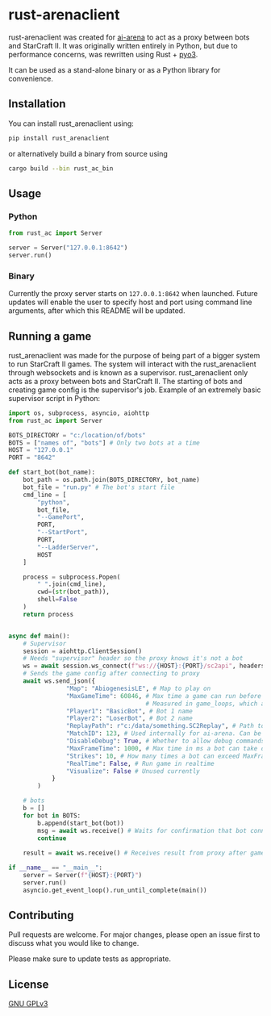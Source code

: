 # rust-arenaclient

rust-arenaclient was created for [ai-arena](https://ai-arena.net/) to act as a proxy between 
bots and StarCraft II. It was originally written entirely in Python, 
but due to performance concerns, was rewritten using Rust + [pyo3](https://github.com/pyo3/pyo3).

It can be used as a stand-alone binary or as a Python library for convenience.

## Installation
You can install rust_arenaclient using:

```bash
pip install rust_arenaclient
```
or alternatively build a binary from source using 
```bash
cargo build --bin rust_ac_bin
```
## Usage

### Python
```python
from rust_ac import Server

server = Server("127.0.0.1:8642")
server.run()
```
### Binary
Currently the proxy server starts on `127.0.0.1:8642` when launched. Future updates will enable the user to specify 
host and port using command line arguments, after which this README will be updated.

## Running a game
rust_arenaclient was made for the purpose of being part of a bigger system
 to run StarCraft II
games. The system will interact with the rust_arenaclient through websockets and is known
 as a supervisor. rust_arenaclient only acts as a proxy between bots and StarCraft II. 
 The starting of bots and creating game config 
is the supervisor's job. Example of an extremely basic supervisor script in Python:
```python
import os, subprocess, asyncio, aiohttp
from rust_ac import Server

BOTS_DIRECTORY = "c:/location/of/bots"
BOTS = ["names of", "bots"] # Only two bots at a time
HOST = "127.0.0.1"
PORT = "8642"

def start_bot(bot_name):
    bot_path = os.path.join(BOTS_DIRECTORY, bot_name)
    bot_file = "run.py" # The bot's start file
    cmd_line = [
        "python",
        bot_file,
        "--GamePort",
        PORT,
        "--StartPort",
        PORT,
        "--LadderServer",
        HOST
    ] 

    process = subprocess.Popen(
        " ".join(cmd_line),
        cwd=(str(bot_path)),
        shell=False
    )
    return process


async def main():
    # Supervisor
    session = aiohttp.ClientSession()
    # Needs "supervisor" header so the proxy knows it's not a bot
    ws = await session.ws_connect(f"ws://{HOST}:{PORT}/sc2api", headers={"supervisor":"True"})
    # Sends the game config after connecting to proxy
    await ws.send_json({
                "Map": "AbiogenesisLE", # Map to play on 
                "MaxGameTime": 60846, # Max time a game can run before result changes to tie. 
                                      # Measured in game_loops, which are game seconds / 22.4
                "Player1": "BasicBot", # Bot 1 name
                "Player2": "LoserBot", # Bot 2 name
                "ReplayPath": r"c:/data/something.SC2Replay", # Path to save replay
                "MatchID": 123, # Used internally for ai-arena. Can be left out
                "DisableDebug": True, # Whether to allow debug commands or filter them out
                "MaxFrameTime": 1000, # Max time in ms a bot can take on one step
                "Strikes": 10, # How many times a bot can exceed MaxFrameTime before being kicked
                "RealTime": False, # Run game in realtime
                "Visualize": False # Unused currently
            }
        )

    # bots
    b = []
    for bot in BOTS:
        b.append(start_bot(bot))
        msg = await ws.receive() # Waits for confirmation that bot connected
        continue
    
    result = await ws.receive() # Receives result from proxy after game finishes

if __name__ == "__main__":
    server = Server(f"{HOST}:{PORT}")
    server.run()
    asyncio.get_event_loop().run_until_complete(main())
```

## Contributing
Pull requests are welcome. For major changes, please open an issue first to discuss what you would like to change.

Please make sure to update tests as appropriate.

## License
[GNU GPLv3](https://choosealicense.com/licenses/gpl-3.0/)